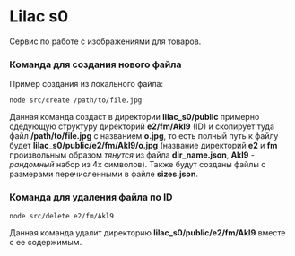 # Lilac s0
Сервис по работе с изображениями для товаров.
### Команда для создания нового файла
Пример создания из локального файла:

    node src/create /path/to/file.jpg

Данная команда создаст в директории **lilac_s0/public** примерно сдедующую структуру директорий **e2/fm/Akl9** (ID) и скопирует туда файл **/path/to/file.jpg** с названием **o.jpg**, то есть полный путь к файлу будет **lilac_s0/public/e2/fm/Akl9/o.jpg** (название директорий **e2** и **fm** произвольным образом *тянутся* из файла **dir_name.json**, **Akl9** - *рандомный* набор из 4х символов). Также будут созданы файлы с размерами перечисленными в файле **sizes.json**.

### Команда для удаления файла по ID

    node src/delete e2/fm/Akl9

Данная команда удалит директорию **lilac_s0/public/e2/fm/Akl9** вместе с ее содержимым.
